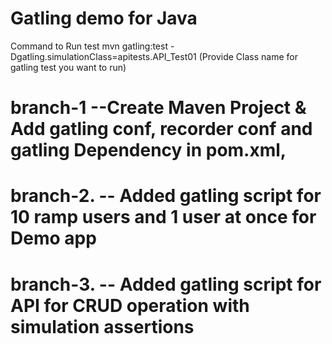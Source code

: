 # Gatling demo for Java

Command to Run test
mvn gatling:test -Dgatling.simulationClass=apitests.API_Test01 (Provide Class name for gatling test you want to run)



# branch-1  --Create Maven Project & Add gatling conf, recorder conf and gatling Dependency in pom.xml,
# branch-2. -- Added gatling script for 10 ramp users and 1 user at once for Demo app
# branch-3. -- Added gatling script for API for CRUD operation with simulation assertions
 
